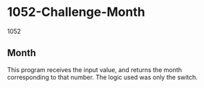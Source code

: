 # 1052-Challenge-Month
 1052

## Month
 
This program receives the input value, and returns the month corresponding to that number.
 The logic used was only the switch.